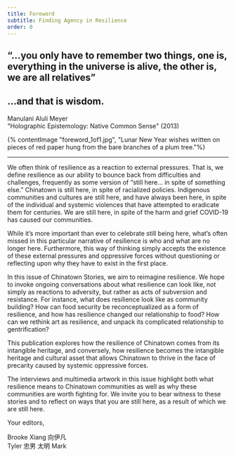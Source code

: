 ```yaml
---
title: Foreword
subtitle: Finding Agency in Resilience
order: 0
---
```


## “...you only have to remember two things, one is, everything in the universe is alive, the other is, we are all relatives”

<h2 class='foreword__quotation2'> …and that is wisdom.</h2>

<div class='foreword__source'>

Manulani Aluli Meyer
<br>
"Holographic Epistemology: Native Common Sense" (2013)

</div>

{% contentImage "foreword_1of1.jpg", "Lunar New Year wishes written on pieces of red paper hung from the bare branches of a plum tree."%}

---

We often think of resilience as a reaction to external pressures. That is, we define resilience as our ability to bounce back from difficulties and challenges, frequently as some version of “still here... in spite of something else.” Chinatown is still here, in spite of racialized policies. Indigenous communities and cultures are still here, and have always been here, in spite of the individual and systemic violences that have attempted to eradicate them for centuries. We are still here, in spite of the harm and grief COVID-19 has caused our communities.

While it’s more important than ever to celebrate still being here, what’s often missed in this particular narrative of resilience is who and what are no longer here. Furthermore, this way of thinking simply accepts the existence of these external pressures and oppressive forces without questioning or reflecting upon why they have to exist in the first place.

In this issue of Chinatown Stories, we aim to reimagine resilience. We hope to invoke ongoing conversations about what resilience can look like, not simply as reactions to adversity, but rather as acts of subversion and resistance. For instance, what does resilience look like as community building? How can food security be reconceptualized as a form of resilience, and how has resilience changed our relationship to food? How can we rethink art as resilience, and unpack its complicated relationship to gentrification?

This publication explores how the resilience of Chinatown comes from its intangible heritage, and conversely, how resilience becomes the intangible heritage and cultural asset that allows Chinatown to thrive in the face of precarity caused by systemic oppressive forces.

The interviews and multimedia artwork in this issue highlight both what resilience means to Chinatown communities as well as why these communities are worth fighting for. We invite you to bear witness to these stories and to reflect on ways that you are still here, as a result of which we are still here.

<div class='foreword__signoff'>

Your editors,

Brooke Xiang 向伊凡<br> Tyler 忠男 太明 Mark

</div>
